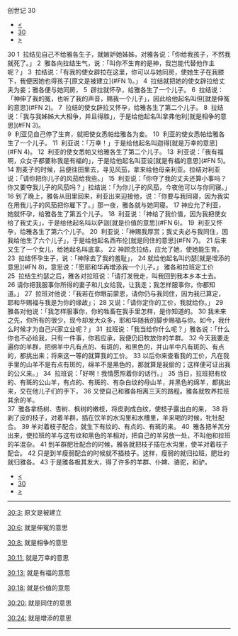 ﻿





 创世记 30




* [<](bible/GEN29.md)
* [30](bible/GEN.md)
* [>](bible/GEN31.md)



 
30 
1  拉结见自己不给雅各生子，就嫉妒她姊姊，对雅各说：「你给我孩子，不然我就死了。」 
2  雅各向拉结生气，说：「叫你不生育的是神，我岂能代替他作主呢？」 
3  拉结说：「有我的使女辟拉在这里，你可以与她同房，使她生子在我膝下，我便因她也得孩子[原文是被建立](#FN
1)。」 
4  拉结就把她的使女辟拉给丈夫为妾；雅各便与她同房， 
5  辟拉就怀孕，给雅各生了一个儿子。 
6  拉结说：「神伸了我的冤，也听了我的声音，赐我一个儿子」，因此给他起名叫但[就是伸冤的意思](#FN
2)。 
7  拉结的使女辟拉又怀孕，给雅各生了第二个儿子。 
8  拉结说：「我与我姊姊大大相争，并且得胜」，于是给他起名叫拿弗他利[就是相争的意思](#FN
3)。  
9  利亚见自己停了生育，就把使女悉帕给雅各为妾。 
10  利亚的使女悉帕给雅各生了一个儿子。 
11  利亚说：「万幸！」于是给他起名叫迦得[就是万幸的意思](#FN
4)。 
12  利亚的使女悉帕又给雅各生了第二个儿子。 
13  利亚说：「我有福啊，众女子都要称我是有福的」，于是给他起名叫亚设[就是有福的意思](#FN
5)。  
14 割麦子的时候，吕便往田里去，寻见风茄，拿来给他母亲利亚。拉结对利亚说：「请你把你儿子的风茄给我些。」 
15  利亚说：「你夺了我的丈夫还算小事吗？你又要夺我儿子的风茄吗？」拉结说：「为你儿子的风茄，今夜他可以与你同寝。」 
16 到了晚上，雅各从田里回来，利亚出来迎接他，说：「你要与我同寝，因为我实在用我儿子的风茄把你雇下了。」那一夜，雅各就与她同寝。 
17 神应允了利亚，她就怀孕，给雅各生了第五个儿子。 
18  利亚说：「神给了我价值，因为我把使女给了我丈夫」，于是给他起名叫以萨迦[就是价值的意思](#FN
6)。 
19  利亚又怀孕，给雅各生了第六个儿子。 
20  利亚说：「神赐我厚赏；我丈夫必与我同住，因我给他生了六个儿子」，于是给他起名西布伦[就是同住的意思](#FN
7)。 
21 后来又生了一个女儿，给她起名叫底拿。 
22 神顾念拉结，应允了她，使她能生育。 
23  拉结怀孕生子，说：「神除去了我的羞耻」， 
24 就给他起名叫约瑟[就是增添的意思](#FN
8)，意思说：「愿耶和华再增添我一个儿子。」 雅各和拉班定工价  
25  拉结生约瑟之后，雅各对拉班说：「请打发我走，叫我回到我本乡本土去。 
26 请你把我服事你所得的妻子和儿女给我，让我走；我怎样服事你，你都知道。」 
27  拉班对他说：「我若在你眼前蒙恩，请你仍与我同住，因为我已算定，耶和华赐福与我是为你的缘故」； 
28 又说：「请你定你的工价，我就给你。」 
29  雅各对他说：「我怎样服事你，你的牲畜在我手里怎样，是你知道的。 
30 我未来之先，你所有的很少，现今却发大众多，耶和华随我的脚步赐福与你。如今，我什么时候才为自己兴家立业呢？」 
31  拉班说：「我当给你什么呢？」雅各说：「什么你也不必给我，只有一件事，你若应承，我便仍旧牧放你的羊群。 
32 今天我要走遍你的羊群，把绵羊中凡有点的、有斑的，和黑色的，并山羊中凡有斑的、有点的，都挑出来；将来这一等的就算我的工价。 
33 以后你来查看我的工价，凡在我手里的山羊不是有点有斑的，绵羊不是黑色的，那就算是我偷的；这样便可证出我的公义来。」 
34  拉班说：「好啊！我情愿照着你的话行。」 
35 当日，拉班把有纹的、有斑的公山羊，有点的、有斑的、有杂白纹的母山羊，并黑色的绵羊，都挑出来，交在他儿子们的手下， 
36 又使自己和雅各相离三天的路程。雅各就牧养拉班其余的羊。  
37  雅各拿杨树、杏树、枫树的嫩枝，将皮剥成白纹，使枝子露出白的来， 
38 将剥了皮的枝子，对着羊群，插在饮羊的水沟里和水槽里，羊来喝的时候，牝牡配合。 
39 羊对着枝子配合，就生下有纹的、有点的、有斑的来。 
40  雅各把羊羔分出来，使拉班的羊与这有纹和黑色的羊相对，把自己的羊另放一处，不叫他和拉班的羊混杂。 
41 到羊群肥壮配合的时候，雅各就把枝子插在水沟里，使羊对着枝子配合。 
42 只是到羊瘦弱配合的时候就不插枝子。这样，瘦弱的就归拉班，肥壮的就归雅各。 
43 于是雅各极其发大，得了许多的羊群、仆婢、骆驼，和驴。 
* [<](bible/GEN29.md)
* [30](bible/GEN.md)
* [>](bible/GEN31.md)





---


[30:3:](#V3)
原文是被建立


[30:6:](#V6)
就是伸冤的意思


[30:8:](#V8)
就是相争的意思


[30:11:](#V11)
就是万幸的意思


[30:13:](#V13)
就是有福的意思


[30:18:](#V18)
就是价值的意思


[30:20:](#V20)
就是同住的意思


[30:24:](#V24)
就是增添的意思




---









